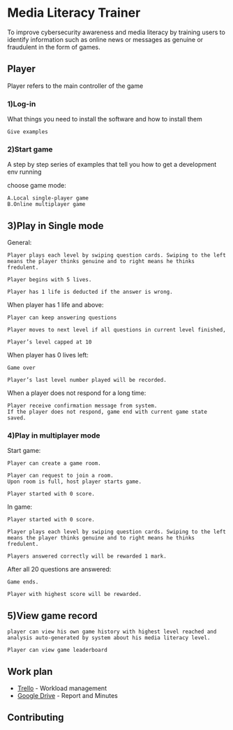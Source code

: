 
# Media Literacy Trainer

To improve cybersecurity awareness and media literacy by training users to identify information such as online news or messages as genuine or fraudulent in the form of games.

## Player

Player refers to the main controller of the game

### 1)Log-in

What things you need to install the software and how to install them

```
Give examples
```

### 2)Start game

A step by step series of examples that tell you how to get a development env running

choose game mode:

```
A.Local single-player game
B.Online multiplayer game
```


## 3)Play in Single mode

General:

```
Player plays each level by swiping question cards. Swiping to the left means the player thinks genuine and to right means he thinks fredulent. 

Player begins with 5 lives.

Player has 1 life is deducted if the answer is wrong.
```
When player has 1 life and above:
```
Player can keep answering questions

Player moves to next level if all questions in current level finished,

Player’s level capped at 10

```
When player has 0 lives left:
```
Game over 

Player’s last level number played will be recorded.
```
When a player does not respond for a long time:
```
Player receive confirmation message from system. 
If the player does not respond, game end with current game state saved.

```

### 4)Play in multiplayer mode

Start game:
```
Player can create a game room.

Player can request to join a room.
Upon room is full, host player starts game.

Player started with 0 score.

```
In game:
```
Player started with 0 score.

Player plays each level by swiping question cards. Swiping to the left means the player thinks genuine and to right means he thinks fredulent. 

Players answered correctly will be rewarded 1 mark.  

```
After all 20 questions are answered:

```
Game ends.

Player with highest score will be rewarded.
```

## 5)View game record
```
player can view his own game history with highest level reached and analysis auto-generated by system about his media literacy level.

Player can view game leaderboard
```

## Work plan

* [Trello](https://trello.com/b/XMFLuZDu/escapeai) - Workload management
* [Google Drive](https://drive.google.com/drive/folders/1JHv7jevtnFokEHF-7eZG80h3mp3BHLOQ) - Report and Minutes


## Contributing



